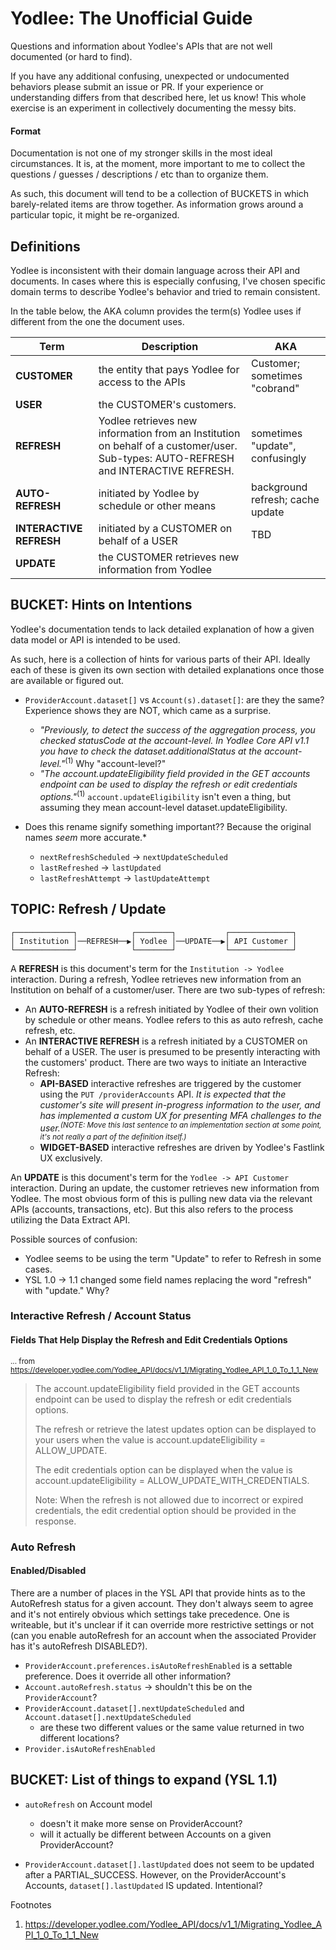 # Yodlee: The Unofficial Guide

Questions and information about Yodlee's APIs that are not well documented (or hard to find).

If you have any additional confusing, unexpected or undocumented behaviors please submit an issue or PR.
If your experience or understanding differs from that described here, let us know! This whole exercise is
an experiment in collectively documenting the messy bits.

#### Format

Documentation is not one of my stronger skills in the most ideal circumstances. It is, at the moment, more important to me
to collect the questions / guesses / descriptions / etc than to organize them.

As such, this document will tend to be a collection of BUCKETS in which barely-related items are throw 
together. As information grows around a particular topic, it might be re-organized.


## Definitions ##

Yodlee is inconsistent with their domain language across their API and documents. In cases where this is especially
confusing, I've chosen specific domain terms to describe Yodlee's behavior and tried to remain consistent.

In the table below, the AKA column provides the term(s) Yodlee uses if different from the one the document uses.

| Term | Description | AKA |
| ---- | ----------- | --- |
| **CUSTOMER** | the entity that pays Yodlee for access to the APIs | Customer; sometimes "cobrand" |
| **USER** | the CUSTOMER's customers. | |
| **REFRESH** | Yodlee retrieves new information from an Institution on behalf of a customer/user. Sub-types: AUTO-REFRESH and INTERACTIVE REFRESH. | sometimes "update", confusingly |
| **AUTO-REFRESH** | initiated by Yodlee by schedule or other means | background refresh; cache update |
| **INTERACTIVE REFRESH** | initiated by a CUSTOMER on behalf of a USER | TBD |
| **UPDATE** | the CUSTOMER retrieves new information from Yodlee | |


## BUCKET: Hints on Intentions ##

Yodlee's documentation tends to lack detailed explanation of how a given data model or API is intended to be used.

As such, here is a collection of hints for various parts of their API. Ideally each of these is given its own
section with detailed explanations once those are available or figured out.

- `ProviderAccount.dataset[]` vs `Account(s).dataset[]`: are they the same? Experience shows they are NOT, which came as a surprise.
  - *"Previously, to detect the success of the aggregation process, you checked statusCode at the account-level. In Yodlee Core API v1.1 you have to check the dataset.additionalStatus at the account-level."*<sup>(1)</sup>  Why "account-level?"
  - *"The account.updateEligibility field provided in the GET accounts endpoint can be used to display the refresh or edit credentials options."*<sup>(1)</sup> `account.updateEligibility` isn't even a thing, but assuming they mean account-level dataset.updateEligibility.

- Does this rename signify something important?? Because the original names *seem* more accurate.*
  - `nextRefreshScheduled` -> `nextUpdateScheduled`
  - `lastRefreshed` -> `lastUpdated`
  - `lastRefreshAttempt` -> `lastUpdateAttempt`

## TOPIC: Refresh / Update

~~~
┌─────────────┐            ┌────────┐           ┌──────────────┐
│ Institution │──REFRESH──▶│ Yodlee │──UPDATE──▶│ API Customer │
└─────────────┘            └────────┘           └──────────────┘
~~~

A **REFRESH** is this document's term for the `Institution -> Yodlee` interaction. During a refresh, Yodlee retrieves new information from an Institution on behalf of a customer/user. There are two sub-types of refresh:

  - An **AUTO-REFRESH** is a refresh initiated by Yodlee of their own volition by schedule or other means. Yodlee
    refers to this as auto refresh, cache refresh, etc.
  - An **INTERACTIVE REFRESH** is a refresh initiated by a CUSTOMER on behalf of a USER. The user is presumed to be
    presently interacting with the customers' product. There are two ways to initiate an Interactive Refresh:
      - **API-BASED** interactive refreshes are triggered by the customer using the `PUT /providerAccounts` API.
        *It is expected that the customer's site will present in-progress information to the user, and has implemented
        a custom UX for presenting MFA challenges to the user.<sup>(NOTE: Move this last sentence to an implementation 
        section at some point, it's not really a part of the definition itself.)</sup>*
      - **WIDGET-BASED** interactive refreshes are driven by Yodlee's Fastlink UX exclusively.

An **UPDATE** is this document's term for the `Yodlee -> API Customer` interaction. During an update, the customer
retrieves new information from Yodlee. The most obvious form of this is pulling new data via the relevant APIs 
(accounts, transactions, etc). But this also refers to the process utilizing the Data Extract API.

  Possible sources of confusion:
  - Yodlee seems to be using the term "Update" to refer to Refresh in some cases.
  - YSL 1.0 -> 1.1 changed some field names replacing the word "refresh" with "update." Why? 

### Interactive Refresh / Account Status

#### Fields That Help Display the Refresh and Edit Credentials Options
<sup>... from https://developer.yodlee.com/Yodlee_API/docs/v1_1/Migrating_Yodlee_API_1_0_To_1_1_New</sup>

> The account.updateEligibility field provided in the GET accounts endpoint can be used to display the refresh 
> or edit credentials options.
>
> The refresh or retrieve the latest updates option can be displayed to your users when the value is 
> account.updateEligibility = ALLOW_UPDATE.
>
> The edit credentials option can be displayed when the value is account.updateEligibility = ALLOW_UPDATE_WITH_CREDENTIALS.
>
> Note: When the refresh is not allowed due to incorrect or expired credentials, the edit credential option should 
> be provided in the response.


### Auto Refresh

#### Enabled/Disabled

There are a number of places in the YSL API that provide hints as to the AutoRefresh status for a given account. 
They don't always seem to agree and it's not entirely obvious which settings take precedence. One is writeable, but 
it's unclear if it can override more restrictive settings or not (can you enable autoRefresh for an account when 
the associated Provider has it's autoRefresh DISABLED?).

- `ProviderAccount.preferences.isAutoRefreshEnabled` is a settable preference. Does it override all other information?
- `Account.autoRefresh.status` -> shouldn't this be on the `ProviderAccount`?
- `ProviderAccount.dataset[].nextUpdateScheduled` and `Account.dataset[].nextUpdateScheduled`
  - are these two different values or the same value returned in two different locations?
- `Provider.isAutoRefreshEnabled`


## BUCKET: List of things to expand (YSL 1.1) ##

- `autoRefresh` on Account model
  - doesn't it make more sense on ProviderAccount?
  - will it actually be different between Accounts on a given ProviderAccount?
 
- `ProviderAccount.dataset[].lastUpdated` does not seem to be updated after a PARTIAL_SUCCESS. However, on 
  the ProviderAccount's Accounts, `dataset[].lastUpdated` IS updated. Intentional?


Footnotes
1. https://developer.yodlee.com/Yodlee_API/docs/v1_1/Migrating_Yodlee_API_1_0_To_1_1_New

